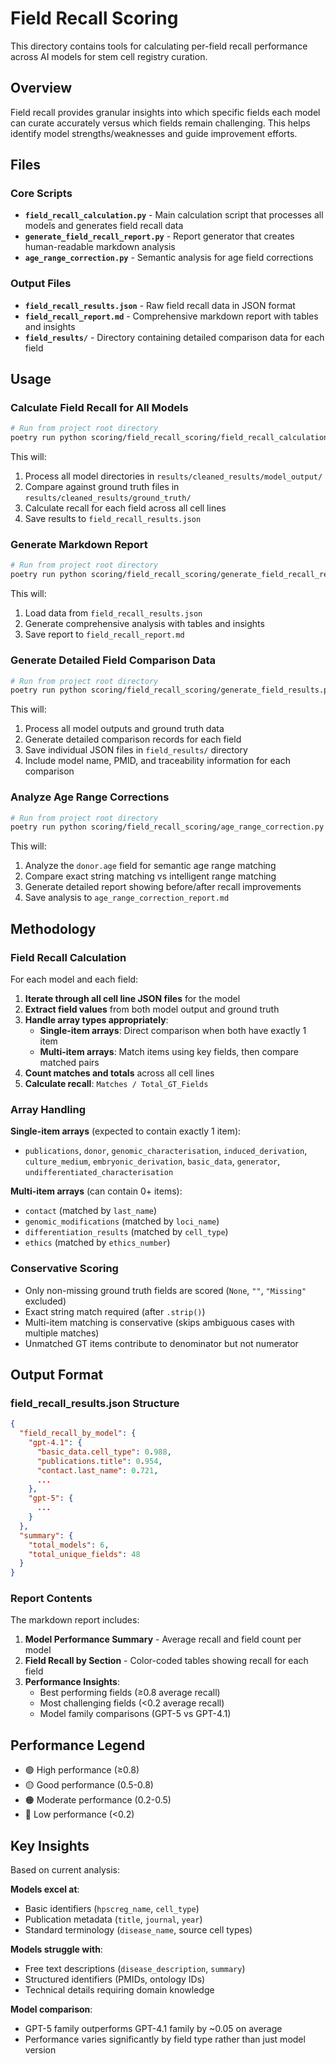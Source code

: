 # Field Recall Scoring

This directory contains tools for calculating per-field recall performance across AI models for stem cell registry curation.

## Overview

Field recall provides granular insights into which specific fields each model can curate accurately versus which fields remain challenging. This helps identify model strengths/weaknesses and guide improvement efforts.

## Files

### Core Scripts

- **`field_recall_calculation.py`** - Main calculation script that processes all models and generates field recall data
- **`generate_field_recall_report.py`** - Report generator that creates human-readable markdown analysis
- **`age_range_correction.py`** - Semantic analysis for age field corrections

### Output Files

- **`field_recall_results.json`** - Raw field recall data in JSON format
- **`field_recall_report.md`** - Comprehensive markdown report with tables and insights
- **`field_results/`** - Directory containing detailed comparison data for each field

## Usage

### Calculate Field Recall for All Models

```bash
# Run from project root directory
poetry run python scoring/field_recall_scoring/field_recall_calculation.py
```

This will:
1. Process all model directories in `results/cleaned_results/model_output/`
2. Compare against ground truth files in `results/cleaned_results/ground_truth/`
3. Calculate recall for each field across all cell lines
4. Save results to `field_recall_results.json`

### Generate Markdown Report

```bash
# Run from project root directory
poetry run python scoring/field_recall_scoring/generate_field_recall_report.py
```

This will:
1. Load data from `field_recall_results.json`
2. Generate comprehensive analysis with tables and insights
3. Save report to `field_recall_report.md`

### Generate Detailed Field Comparison Data

```bash
# Run from project root directory
poetry run python scoring/field_recall_scoring/generate_field_results.py
```

This will:
1. Process all model outputs and ground truth data
2. Generate detailed comparison records for each field
3. Save individual JSON files in `field_results/` directory
4. Include model name, PMID, and traceability information for each comparison

### Analyze Age Range Corrections

```bash
# Run from project root directory
poetry run python scoring/field_recall_scoring/age_range_correction.py
```

This will:
1. Analyze the `donor.age` field for semantic age range matching
2. Compare exact string matching vs intelligent range matching
3. Generate detailed report showing before/after recall improvements
4. Save analysis to `age_range_correction_report.md`

## Methodology

### Field Recall Calculation

For each model and each field:

1. **Iterate through all cell line JSON files** for the model
2. **Extract field values** from both model output and ground truth
3. **Handle array types appropriately**:
   - **Single-item arrays**: Direct comparison when both have exactly 1 item
   - **Multi-item arrays**: Match items using key fields, then compare matched pairs
4. **Count matches and totals** across all cell lines
5. **Calculate recall**: `Matches / Total_GT_Fields`

### Array Handling

**Single-item arrays** (expected to contain exactly 1 item):
- `publications`, `donor`, `genomic_characterisation`, `induced_derivation`, `culture_medium`, `embryonic_derivation`, `basic_data`, `generator`, `undifferentiated_characterisation`

**Multi-item arrays** (can contain 0+ items):
- `contact` (matched by `last_name`)
- `genomic_modifications` (matched by `loci_name`)
- `differentiation_results` (matched by `cell_type`)
- `ethics` (matched by `ethics_number`)

### Conservative Scoring

- Only non-missing ground truth fields are scored (`None`, `""`, `"Missing"` excluded)
- Exact string match required (after `.strip()`)
- Multi-item matching is conservative (skips ambiguous cases with multiple matches)
- Unmatched GT items contribute to denominator but not numerator

## Output Format

### field_recall_results.json Structure

```json
{
  "field_recall_by_model": {
    "gpt-4.1": {
      "basic_data.cell_type": 0.988,
      "publications.title": 0.954,
      "contact.last_name": 0.721,
      ...
    },
    "gpt-5": {
      ...
    }
  },
  "summary": {
    "total_models": 6,
    "total_unique_fields": 48
  }
}
```

### Report Contents

The markdown report includes:

1. **Model Performance Summary** - Average recall and field count per model
2. **Field Recall by Section** - Color-coded tables showing recall for each field
3. **Performance Insights**:
   - Best performing fields (≥0.8 average recall)
   - Most challenging fields (<0.2 average recall)
   - Model family comparisons (GPT-5 vs GPT-4.1)

## Performance Legend

- 🟢 High performance (≥0.8)
- 🟡 Good performance (0.5-0.8)
- 🟠 Moderate performance (0.2-0.5)
- 🔴 Low performance (<0.2)

## Key Insights

Based on current analysis:

**Models excel at**:
- Basic identifiers (`hpscreg_name`, `cell_type`)
- Publication metadata (`title`, `journal`, `year`)
- Standard terminology (`disease_name`, source cell types)

**Models struggle with**:
- Free text descriptions (`disease_description`, `summary`)
- Structured identifiers (PMIDs, ontology IDs)
- Technical details requiring domain knowledge

**Model comparison**:
- GPT-5 family outperforms GPT-4.1 family by ~0.05 on average
- Performance varies significantly by field type rather than just model version